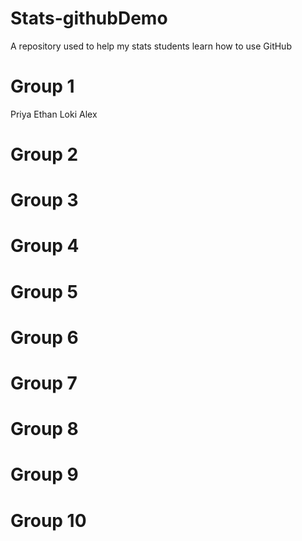 # Stats-githubDemo
A repository used to help my stats students learn how to use GitHub

Group 1
===
Priya
Ethan
Loki
Alex

Group 2
===

Group 3
===

Group 4
===

Group 5
===

Group 6
===

Group 7
===

Group 8
===

Group 9
===

Group 10
===
